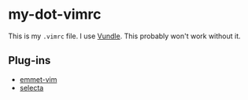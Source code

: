 # my-dot-vimrc

This is my `.vimrc` file. I use [Vundle](https://github.com/gmarik/Vundle.vim). This probably won't work without it.

## Plug-ins
+ [emmet-vim](https://github.com/mattn/emmet-vim)
+ [selecta](https://github.com/garybernhardt/selecta)
